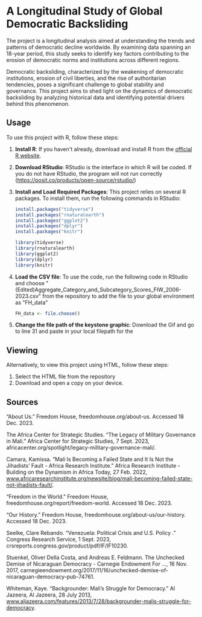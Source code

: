 # A Longitudinal Study of Global Democratic Backsliding

The project is a longitudinal analysis aimed at understanding the trends and patterns of democratic decline worldwide. By examining data spanning an 18-year period, this study seeks to identify key factors contributing to the erosion of democratic norms and institutions across different regions.

Democratic backsliding, characterized by the weakening of democratic institutions, erosion of civil liberties, and the rise of authoritarian tendencies, poses a significant challenge to global stability and governance. This project aims to shed light on the dynamics of democratic backsliding by analyzing historical data and identifying potential drivers behind this phenomenon.

## Usage

To use this project with R, follow these steps:

1. **Install R**: If you haven't already, download and install R from the [official R website](https://cran.r-project.org/).

2. **Download RStudio**: RStudio is the interface in which R will be coded. If you do not have RStudio, the program will not run correctly (https://posit.co/products/open-source/rstudio/)

3. **Install and Load Required Packages**: This project relies on several R packages. To install them, run the following commands in RStudio:

   ```R
   install.packages("tidyverse")
   install.packages("rnaturalearth")
   install.packages("ggplot2")
   install.packages("dplyr")
   install.packages("knitr")

   library(tidyverse)
   library(rnaturalearth)
   library(ggplot2)
   library(dplyr)
   library(knitr)

5. **Load the CSV file**: To use the code, run the following code in RStudio and choose "(Edited)Aggregate_Category_and_Subcategory_Scores_FIW_2006-2023.csv" from the repository to add the file to your global environment as "FH_data" 

   ```R
   FH_data <- file.choose()

6. **Change the file path of the keystone graphic**: Download the Gif and go  to line 31 and paste in your local filepath for the 

## Viewing

Alternatively, to view this project using HTML, follow these steps:

1. Select the HTML file from the repository
2. Download and open a copy on your device.

## Sources

“About Us.” Freedom House, freedomhouse.org/about-us. Accessed 18 Dec. 2023.

The Africa Center for Strategic Studies. “The Legacy of Military Governance in Mali.”  Africa Center for Strategic Studies, 7 Sept. 2023, africacenter.org/spotlight/legacy-military-governance-mali/.

Camara, Kamissa. “Mali Is Becoming a Failed State and It Is Not the Jihadists’ Fault - Africa Research Institute.” Africa Research Institute - Building on the Dynamism in Africa Today, 27 Feb. 2022, www.africaresearchinstitute.org/newsite/blog/mali-becoming-failed-state-not-jihadists-fault/.

“Freedom in the World.” Freedom House, freedomhouse.org/report/freedom-world. Accessed 18 Dec. 2023.

“Our History.” Freedom House, freedomhouse.org/about-us/our-history. Accessed 18 Dec. 2023. 

Seelke, Clare Rebando. “Venezuela: Political Crisis and U.S. Policy .” Congress Research Service, 1 Sept. 2023, crsreports.congress.gov/product/pdf/IF/IF10230.

Stuenkel, Oliver Della Costa, and Andreas E. Feldmann. The Unchecked Demise of Nicaraguan Democracy - Carnegie Endowment For ..., 16 Nov. 2017, carnegieendowment.org/2017/11/16/unchecked-demise-of-nicaraguan-democracy-pub-74761.

Whiteman, Kaye. “Backgrounder: Mali’s Struggle for Democracy.” Al Jazeera, Al Jazeera, 28 July 2013, www.aljazeera.com/features/2013/7/28/backgrounder-malis-struggle-for-democracy. 
